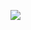 [![](https://media.discordapp.net/attachments/892283855623565382/1148104835737075772/image.png)](https://rentry.co/novelatrio)
